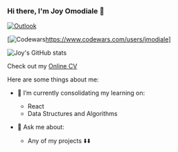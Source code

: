 ### Hi there, I'm Joy Omodiale 👋
 [![Outlook](https://img.shields.io/badge/Microsoft_Outlook-0078D4?style=for-the-badge&logo=microsoft-outlook&logoColor=white)](mailto:remen.omodiale@outlook.com)
 
 [![Codewars](https://img.shields.io/badge/Codewars-B1361E?style=for-the-badge&logo=codewars&logoColor=grey)https://www.codewars.com/users/jmodiale]

![Joy's GitHub stats](https://github-readme-stats.vercel.app/api?username=jmodiale&count_private=true&show_icons=true&theme=radical)

Check out my [Online CV](https://github.com/jmodiale/CV) 

Here are some things about me:

- 🔭 I’m currently consolidating my learning on:
  - React
  - Data Structures and Algorithms
  
- 💬 Ask me about:
  - Any of my projects ⬇️⬇️

<!--
**jmodiale/jmodiale** is a ✨ _special_ ✨ repository because its `README.md` (this file) appears on your GitHub profile.

Here are some ideas to get you started:

- 🔭 I’m currently working on ...
- 🌱 I’m currently learning ...
- 👯 I’m looking to collaborate on ...
- 🤔 I’m looking for help with ...
- 💬 Ask me about ...
- 📫 How to reach me: ...
- 😄 Pronouns: ...
- ⚡ Fun fact: ...
-->
